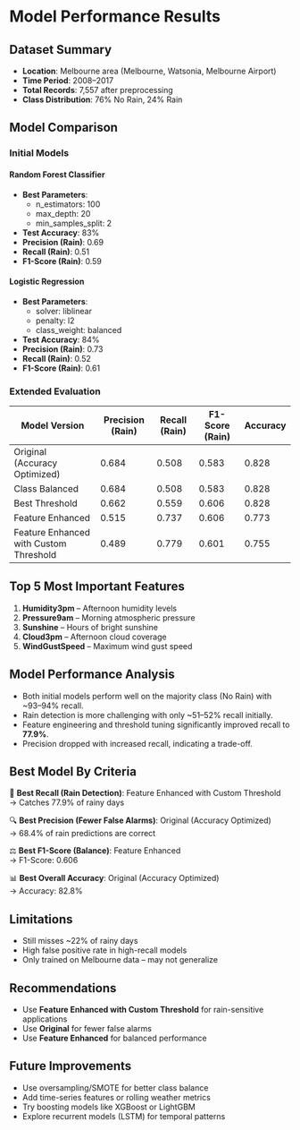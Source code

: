 # Model Performance Results

## Dataset Summary
- **Location**: Melbourne area (Melbourne, Watsonia, Melbourne Airport)
- **Time Period**: 2008–2017
- **Total Records**: 7,557 after preprocessing
- **Class Distribution**: 76% No Rain, 24% Rain

## Model Comparison

### Initial Models

#### Random Forest Classifier
- **Best Parameters**: 
  - n_estimators: 100
  - max_depth: 20
  - min_samples_split: 2
- **Test Accuracy**: 83%
- **Precision (Rain)**: 0.69
- **Recall (Rain)**: 0.51
- **F1-Score (Rain)**: 0.59

#### Logistic Regression
- **Best Parameters**:
  - solver: liblinear
  - penalty: l2
  - class_weight: balanced
- **Test Accuracy**: 84%
- **Precision (Rain)**: 0.73
- **Recall (Rain)**: 0.52
- **F1-Score (Rain)**: 0.61

### Extended Evaluation

| Model Version                          | Precision (Rain) | Recall (Rain) | F1-Score (Rain) | Accuracy |
|---------------------------------------|------------------|---------------|------------------|----------|
| Original (Accuracy Optimized)         | 0.684            | 0.508         | 0.583            | 0.828    |
| Class Balanced                        | 0.684            | 0.508         | 0.583            | 0.828    |
| Best Threshold                        | 0.662            | 0.559         | 0.606            | 0.828    |
| Feature Enhanced                      | 0.515            | 0.737         | 0.606            | 0.773    |
| Feature Enhanced with Custom Threshold| 0.489            | 0.779         | 0.601            | 0.755    |

## Top 5 Most Important Features
1. **Humidity3pm** – Afternoon humidity levels
2. **Pressure9am** – Morning atmospheric pressure
3. **Sunshine** – Hours of bright sunshine
4. **Cloud3pm** – Afternoon cloud coverage
5. **WindGustSpeed** – Maximum wind gust speed

## Model Performance Analysis
- Both initial models perform well on the majority class (No Rain) with ~93–94% recall.
- Rain detection is more challenging with only ~51–52% recall initially.
- Feature engineering and threshold tuning significantly improved recall to **77.9%**.
- Precision dropped with increased recall, indicating a trade-off.

## Best Model By Criteria

🎯 **Best Recall (Rain Detection)**: Feature Enhanced with Custom Threshold  
→ Catches 77.9% of rainy days

🔍 **Best Precision (Fewer False Alarms)**: Original (Accuracy Optimized)  
→ 68.4% of rain predictions are correct

⚖️ **Best F1-Score (Balance)**: Feature Enhanced  
→ F1-Score: 0.606

📊 **Best Overall Accuracy**: Original (Accuracy Optimized)  
→ Accuracy: 82.8%

## Limitations
- Still misses ~22% of rainy days
- High false positive rate in high-recall models
- Only trained on Melbourne data – may not generalize

## Recommendations
- Use **Feature Enhanced with Custom Threshold** for rain-sensitive applications
- Use **Original** for fewer false alarms
- Use **Feature Enhanced** for balanced performance

## Future Improvements
- Use oversampling/SMOTE for better class balance
- Add time-series features or rolling weather metrics
- Try boosting models like XGBoost or LightGBM
- Explore recurrent models (LSTM) for temporal patterns
